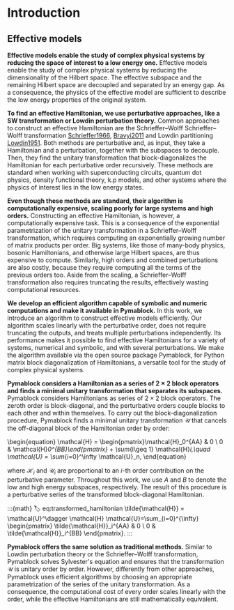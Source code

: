 # Introduction

## Effective models

**Effective models enable the study of complex physical systems by reducing the
space of interest to a low energy one.**
Effective models enable the study of complex physical systems by reducing the
dimensionality of the Hilbert space.
The effective subspace and the remaining Hilbert space are decoupled and
separated by an energy gap.
As a consequence, the physics of the effective model are sufficient to describe
the low energy properties of the original system.

**To find an effective Hamiltonian, we use perturbative approaches, like a SW
transformation or Lowdin perturbation theory.**
Common approaches to construct an effective Hamiltonian are the Schrieffer–Wolff
Schrieffer–Wolff transformation
[Schrieffer1966](doi:10.1103/PhysRev.149.491), [Bravyi2011](doi:10.1016/j.aop.2011.06.004)
and Lowdin partitioning [Lowdin1951](doi:10.1063/1.1745671).
Both methods are perturbative and, as input, they take a Hamiltonian and a
perturbation, together with the subspaces to decouple.
Then, they find the unitary transformation that block-diagonalizes the
Hamiltonian for each perturbative order recursively.
These methods are standard when working with superconducting circuits,
quantum dot physics, density functional theory, k.p models, and other
systems where the physics of interest lies in the low energy states.

**Even though these methods are standard, their algorithm is computationally
expensive, scaling poorly for large systems and high orders.**
Constructing an effective Hamiltonian, is however, a computationally expensive
task.
This is a consequence of the exponential parametrization of the unitary
transformation in a Schrieffer–Wolff transformation, which requires computing
an exponentially growing number of matrix products per order.
Big systems, like those of many-body physics, bosonic Hamiltonians, and
otherwise large Hilbert spaces, are thus expensive to compute.
Similarly, high orders and combined perturbations are also costly, because they
require computing all the terms of the previous orders too.
Aside from the scaling, a Schrieffer–Wolff transformation also requires
truncating the results, effectively wasting computational resources.

**We develop an efficient algorithm capable of symbolic and numeric
computations and make it available in Pymablock.**
In this work, we introduce an algorithm to construct effective models
efficiently.
Our algorithm scales linearly with the perturbative order, does not require
truncating the outputs, and treats multiple perturbations independently.
Its performance makes it possible to find effective Hamiltonians for a variety
of systems, numerical and symbolic, and with several perturbations.
We make the algorithm available via the open source package Pymablock, for
Python matrix block diagonalization of Hamiltonians, a versatile tool for
the study of complex physical systems.

**Pymablock considers a Hamiltonian as a series of $2 \times 2$ block operators
and finds a minimal unitary transformation that separates its subspaces.**
Pymablock considers Hamiltonians as series of $2\times 2$ block operators.
The zeroth order is block-diagonal, and the perturbative orders couple
blocks to each other and within themselves.
To carry out the block-diagonalization procedure, Pymablock finds a minimal
unitary transformation $\mathcal{U}$ that cancels the off-diagonal block of the
Hamiltonian order by order:

\begin{equation}
\mathcal{H} = \begin{pmatrix}\mathcal{H}_0^{AA} & 0 \\ 0 & \mathcal{H}_0^{BB}\end{pmatrix} + \sum_{i\geq 1} \mathcal{H}_i,\quad
\mathcal{U} = \sum_{i=0}^\infty \mathcal{U}_n,
\end{equation}

where $\mathcal{H}_i$ and $\mathcal{U}_i$ are proportional to an $i$-th order
contribution on the perturbative parameter.
Throughout this work, we use $A$ and $B$ to denote the low and high energy
subspaces, respectively.
The result of this procedure is a perturbative series of the transformed
block-diagonal Hamiltonian.

:::{math}
:label: eq:transformed_hamiltonian
\tilde{\mathcal{H}} = \mathcal{U}^\dagger \mathcal{H} \mathcal{U}=\sum_{i=0}^{\infty}
\begin{pmatrix}
\tilde{\mathcal{H}}_i^{AA} & 0 \\
0 & \tilde{\mathcal{H}}_i^{BB}
\end{pmatrix}.
:::

**Pymablock offers the same solution as traditional methods.**
Similar to Lowdin perturbation theory or the Schrieffer–Wolff transformation,
Pymablock solves Sylvester's equation and ensures that the transformation
$\mathcal{U}$ is unitary order by order.
However, differently from other approaches, Pymablock uses efficient algorithms
by choosing an appropriate parametrization of the series of the unitary
transformation.
As a consequence, the computational cost of every order scales linearly with
the order, while the effective Hamiltonians are still mathematically equivalent.
